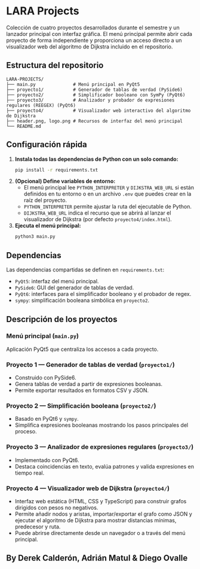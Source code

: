 # LARA Projects

Colección de cuatro proyectos desarrollados durante el semestre y un lanzador
principal con interfaz gráfica. El menú principal permite abrir cada proyecto
de forma independiente y proporciona un acceso directo a un visualizador web
del algoritmo de Dijkstra incluido en el repositorio.

## Estructura del repositorio

```
LARA-PROJECTS/
├── main.py              # Menú principal en PyQt5
├── proyecto1/           # Generador de tablas de verdad (PySide6)
├── proyecto2/           # Simplificador booleano con SymPy (PyQt6)
├── proyecto3/           # Analizador y probador de expresiones regulares (REEGEX) (PyQt6)
├── proyecto4/           # Visualizador web interactivo del algoritmo de Dijkstra
├── header.png, logo.png # Recursos de interfaz del menú principal
└── README.md
```

## Configuración rápida

1. **Instala todas las dependencias de Python con un solo comando:**
   ```bash
   pip install -r requirements.txt
   ```
2. **(Opcional) Define variables de entorno:**
   - El menú principal lee `PYTHON_INTERPRETER` y `DIJKSTRA_WEB_URL` si están
     definidos en tu entorno o en un archivo `.env` que puedes crear en la raíz
     del proyecto.
   - `PYTHON_INTERPRETER` permite ajustar la ruta del ejecutable de Python.
   - `DIJKSTRA_WEB_URL` indica el recurso que se abrirá al lanzar el
     visualizador de Dijkstra (por defecto `proyecto4/index.html`).
3. **Ejecuta el menú principal:**
   ```bash
   python3 main.py
   ```

## Dependencias

Las dependencias compartidas se definen en `requirements.txt`:

- `PyQt5`: interfaz del menú principal.
- `PySide6`: GUI del generador de tablas de verdad.
- `PyQt6`: interfaces para el simplificador booleano y el probador de regex.
- `sympy`: simplificación booleana simbólica en `proyecto2`.

## Descripción de los proyectos

### Menú principal (`main.py`)

Aplicación PyQt5 que centraliza los accesos a cada proyecto.

### Proyecto 1 — Generador de tablas de verdad (`proyecto1/`)

- Construido con PySide6.
- Genera tablas de verdad a partir de expresiones booleanas.
- Permite exportar resultados en formatos CSV y JSON.

### Proyecto 2 — Simplificación booleana (`proyecto2/`)

- Basado en PyQt6 y `sympy`.
- Simplifica expresiones booleanas mostrando los pasos principales del proceso.

### Proyecto 3 — Analizador de expresiones regulares (`proyecto3/`)

- Implementado con PyQt6.
- Destaca coincidencias en texto, evalúa patrones y valida expresiones en
  tiempo real.

### Proyecto 4 — Visualizador web de Dijkstra (`proyecto4/`)

- Interfaz web estática (HTML, CSS y TypeScript) para construir grafos dirigidos
  con pesos no negativos.
- Permite añadir nodos y aristas, importar/exportar el grafo como JSON y
  ejecutar el algoritmo de Dijkstra para mostrar distancias mínimas, predecesor
  y ruta.
- Puede abrirse directamente desde un navegador o a través del menú principal.

## By Derek Calderón, Adrián Matul & Diego Ovalle
